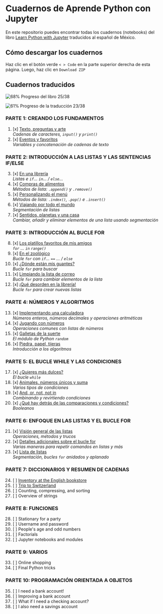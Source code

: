 # Cuadernos de Aprende Python con Jupyter

En este repositorio puedes encontrar todas los cuadernos (notebooks) del libro [Learn Python with Jupyter](https://learnpythonwithjupyter.com) traducidos al español de México. 

## Cómo descargar los cuadernos 
Haz clic en el botón verde `< > Code` en la parte superior derecha de esta página. Luego, haz clic en `Download ZIP`

## Cuadernos traducidos

![68%](https://progress-bar.dev/68) Progreso del libro 25/38 

![61%](https://progress-bar.dev/61) Progreso de la traducción 23/38 

### PARTE 1: CREANDO LOS FUNDAMENTOS
 1. [x] [Texto, preguntas y arte](01_string_input_print.ipynb)
        <br>*Cadenas de caracteres, `input()` y `print()`*
 2. [x] [Eventos y favoritos](02_variables.ipynb)
        <br>*Variables y concatenación de cadenas de texto*

### PARTE 2: INTRODUCCIÓN A LAS LISTAS Y LAS SENTENCIAS IF/ELSE
 3. [x] [En una librería](03_list_if_in_else.ipynb)
        <br>*Listas e `if`... `in`... / `else`...*
 4. [x] [Compras de alimentos](04_list_append_remove.ipynb)
        <br>*Métodos de lista: `.append()` y `.remove()`*
 5. [x] [Personalizando el menú](05_list_index_pop_insert.ipynb)
        <br>*Métodos de lista: `.index()`, `.pop()` e `.insert()`*
 6. [x] [Viajando por todo el mundo](06_list_slicing.ipynb)
        <br>*Segmentación de listas*
 7. [x] [Sentidos, planetas y una casa](07_list_slicing_use.ipynb)
        <br>*Cambiar, añadir y eliminar elementos de una lista usando segmentación*

### PARTE 3: INTRODUCCIÓN AL BUCLE FOR
 8. [x] [Los platillos favoritos de mis amigos](08_for_range.ipynb)
        <br>*`for` ... `in` `range()`*
 9. [x] [En el zoológico](09_for_loop_if_equals.ipynb)
        <br>*Bucle `for` con `if`... `==` ... / `else`*
10. [x] [¿Dónde están mis guantes?](10_for_search.ipynb)
        <br>*Bucle `for` para buscar*
11. [x] [Limpiando la lista de correo](11_for_change_list.ipynb)
        <br>*Bucle `for` para cambiar elementos de la lista*
12. [x] [¡Qué desorden en la librería!](12_for_create_list.ipynb)
        <br>*Bucle `for` para crear nuevas listas*

### PARTE 4: NÚMEROS Y ALGORITMOS
13. [x] [Implementando una calculadora](13_numbers.ipynb)
        <br>*Números enteros, números decimales y operaciones aritméticas*
14. [x] [Jugando con números](14_list_of_numbers.ipynb)
        <br>*Operaciones comunes con listas de números*
15. [x] [Galletas de la suerte](15_random.ipynb)
        <br>*El módulo de Python `random`*
16. [x] [Piedra, papel, tijeras](16_intro_to_algos.ipynb)
        <br>*Introducción a los algoritmos*

### PARTE 5: EL BUCLE WHILE Y LAS CONDICIONES
17. [x] [¿Quieres más dulces?](17_while_loop.ipynb)
        <br>*El bucle `while`*
18. [x] [Animales, números únicos y suma](18_while_conditions.ipynb)
        <br>*Varios tipos de condiciones*
19. [x] [And, or, not, not in](19_combining_conditions.ipynb)
        <br>*Combinando y revirtiendo condiciones*
20. [x] [¿Qué hay detrás de las comparaciones y condiciones?](20_booleans.ipynb)
    <br>*Booleanos*

### PARTE 6: ENFOQUE EN LAS LISTAS Y EL BUCLE FOR
21. [x] [Visión general de las listas](21_list_overview.ipynb)
        <br>*Operaciones, métodos y trucos*
22. [x] [Detalles adicionales sobre el bucle for](22_for_overview.ipynb)
        <br>*Varias maneras para repetir comandos en listas y más*
23. [x] [Lista de listas](23_list_of_lists.ipynb)
        <br>*Segmentación, bucles `for` anidados y aplanado*

### PARTE 7: DICCIONARIOS Y RESUMEN DE CADENAS
24. [ ] [Inventory at the English bookstore](24_dictionaries.ipynb)
25. [ ] [Trip to Switzerland](25_dictionary_list.ipynb)
26. [ ] Counting, compressing, and sorting
27. [ ] Overview of strings

### PARTE 8: FUNCIONES
28. [ ] Stationary for a party
29. [ ] Username and password
30. [ ] People's age and odd numbers
31. [ ] Factorials
32. [ ] Jupyter notebooks and modules

### PARTE 9: VARIOS
33. [ ] Online shopping
34. [ ] Final Python tricks

### PARTE 10: PROGRAMACIÓN ORIENTADA A OBJETOS
35. [ ] I need a bank account!
36. [ ] Improving a bank account
37. [ ] What if I need a checking account?
38. [ ] I also need a savings account